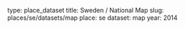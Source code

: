 type: place_dataset
title: Sweden / National Map
slug: places/se/datasets/map
place: se
dataset: map
year: 2014
